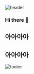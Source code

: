 ![header](https://capsule-render.vercel.app/api?type=wave&color=auto&height=200&section=header&text=Enchantée&fontAlignY=30)
### Hi there 👋
## 아아아아
## 아아아아
![footer](https://capsule-render.vercel.app/api?section=footer)

<!--
**HjeongH/HjeongH** is a ✨ _special_ ✨ repository because its `README.md` (this file) appears on your GitHub profile.

Here are some ideas to get you started:

- 🔭 I’m currently working on ...
- 🌱 I’m currently learning ...
- 👯 I’m looking to collaborate on ...
- 🤔 I’m looking for help with ...
- 💬 Ask me about ...
- 📫 How to reach me: ...
- 😄 Pronouns: ...
- ⚡ Fun fact: ...
-->

